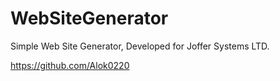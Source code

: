 # WebSiteGenerator
Simple Web Site Generator, Developed for Joffer Systems LTD.

https://github.com/Alok0220

